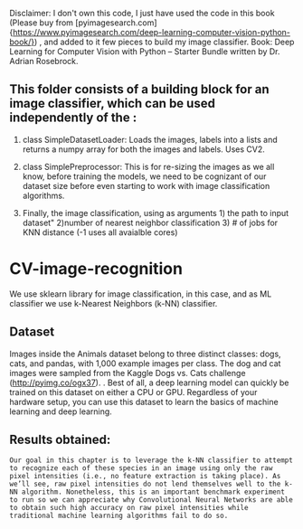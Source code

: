 Disclaimer: I don't own this code, I just have used the code in this book (Please buy from [pyimagesearch.com]{https://www.pyimagesearch.com/deep-learning-computer-vision-python-book/}) , and added to it few pieces to build my image classifier. 
Book: Deep Learning for Computer Vision with Python – Starter Bundle written by Dr. Adrian Rosebrock.

## This folder consists of a building block for an image classifier, which can be used independently of the :

1.  class SimpleDatasetLoader: Loads the images, labels into a lists and returns a numpy array for both the images and labels. Uses CV2. 

2.  class SimplePreprocessor: This is for re-sizing the images as we all know, before training the models, we need to be cognizant of our  dataset size before even starting to work with image classification algorithms. 
3. Finally, the image classification, using as arguments 1) the path to input dataset" 2)number of nearest neighbor classification 3) # of jobs for KNN distance (-1 uses all avaialble cores)
   
# CV-image-recognition

We use sklearn library for image classification, in this case, and as ML classifier we use k-Nearest Neighbors
(k-NN) classifier. 

## Dataset 

Images inside the Animals dataset belong to three distinct classes: dogs, cats, and pandas,
with 1,000 example images per class. The dog and cat images were sampled from the Kaggle
Dogs vs. Cats challenge (http://pyimg.co/ogx37). . Best of all, a deep
learning model can quickly be trained on this dataset on either a CPU or GPU. Regardless of your
hardware setup, you can use this dataset to learn the basics of machine learning and deep learning.

## Results obtained:

`Our goal in this chapter is to leverage the k-NN classifier to attempt to recognize each of these
species in an image using only the raw pixel intensities (i.e., no feature extraction is taking place).
As we’ll see, raw pixel intensities do not lend themselves well to the k-NN algorithm. Nonetheless,
this is an important benchmark experiment to run so we can appreciate why Convolutional Neural
Networks are able to obtain such high accuracy on raw pixel intensities while traditional machine
learning algorithms fail to do so.`
